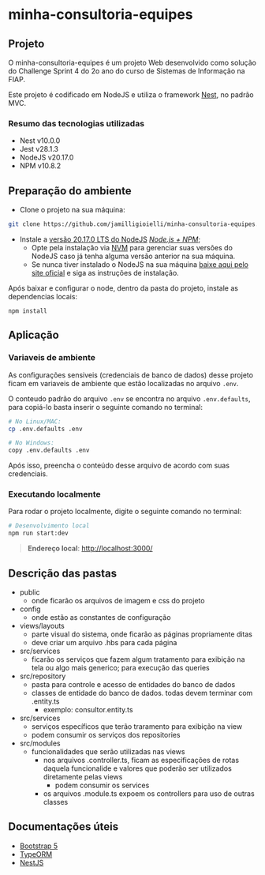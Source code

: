 # minha-consultoria-equipes

## Projeto

O minha-consultoria-equipes é um projeto Web desenvolvido como solução do Challenge Sprint 4 do 2o ano do curso de Sistemas de Informação na FIAP.

Este projeto é codificado em NodeJS e utiliza o framework [Nest](https://github.com/nestjs/nest), no padrão MVC.

### Resumo das tecnologias utilizadas

- Nest v10.0.0
- Jest v28.1.3
- NodeJS v20.17.0
- NPM v10.8.2

## Preparação do ambiente

- Clone o projeto na sua máquina:

```bash
git clone https://github.com/jamilligioielli/minha-consultoria-equipes.git
```

- Instale a [versão 20.17.0 LTS do NodeJS](https://nodejs.org/download/release/v20.17.0/) *[*Node.js + NPM*](https://nodejs.dev/en/learn/how-to-install-nodejs/)*;
  - Opte pela instalação via [NVM](https://github.com/nvm-sh/nvm) para gerenciar suas versões do NodeJS caso já tenha alguma versão anterior na sua máquina.
  - Se nunca tiver instalado o NodeJS na sua máquina [baixe aqui pelo site oficial](https://nodejs.org/en/download/prebuilt-installer) e siga as instruções de instalação.

Após baixar e configurar o node, dentro da pasta do projeto, instale as dependencias locais:

`npm install`

## Aplicação

### Variaveis de ambiente

As configurações sensiveis (credenciais de banco de dados) desse projeto ficam em variaveis de ambiente que estão localizadas no arquivo `.env`.

O conteudo padrão do arquivo `.env` se encontra no arquivo `.env.defaults`, para copiá-lo basta inserir o seguinte comando no terminal:

```bash
# No Linux/MAC:
cp .env.defaults .env

# No Windows:
copy .env.defaults .env
```

Após isso, preencha o conteúdo desse arquivo de acordo com suas credenciais.

### Executando localmente

Para rodar o projeto localmente, digite o seguinte comando no terminal:

```bash
# Desenvolvimento local
npm run start:dev

```

> **Endereço local**:
[http://localhost:3000/](http://localhost:3000/)

## Descrição das pastas

- public
  - onde ficarão os arquivos de imagem e css do projeto
- config
  - onde estão as constantes de configuração
- views/layouts
  - parte visual do sistema, onde ficarão as páginas propriamente ditas
  - deve criar um arquivo .hbs para cada página
- src/services
  - ficarão os serviços que fazem algum tratamento para exibição na tela ou algo mais generico; para execução das queries
- src/repository
  - pasta para controle e acesso de entidades do banco de dados
  - classes de entidade do banco de dados. todas devem terminar com .entity.ts
    - exemplo: consultor.entity.ts
- src/services
  - serviços específicos que terão traramento para exibição na view
  - podem consumir os serviços dos repositories
- src/modules
  - funcionalidades que serão utilizadas nas views
    - nos arquivos .controller.ts, ficam as especificações de rotas daquela funcionalide e valores que poderão ser utilizados diretamente pelas views
      - podem consumir os services
    - os arquivos .module.ts expoem os controllers para uso de outras classes

## Documentações úteis

- [Bootstrap 5](https://getbootstrap.com/docs/5.0/getting-started/introduction/)
- [TypeORM](https://docs.nestjs.com/recipes/sql-typeorm)
- [NestJS](https://github.com/typeorm/typeorm)